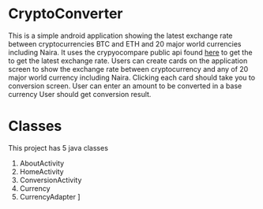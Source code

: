 # CryptoConverter

This is a simple android application showing the latest exchange rate between cryptocurrencies BTC and ETH and 20 major world currencies including Naira.
It uses the crypyocompare public api found [here](https://www.cryptocompare.com/) to get the to get the latest exchange rate. 
Users can create cards on the application screen to show the exchange rate between cryptocurrency and any of 20 major world 
currency including Naira. Clicking each card should take you to conversion screen. User can enter an amount to be converted in a base currency
User should get conversion result.

# Classes
This project has 5 java classes
1. AboutActivity
2. HomeActivity
3. ConversionActivity
4. Currency
5. CurrencyAdapter 
]
